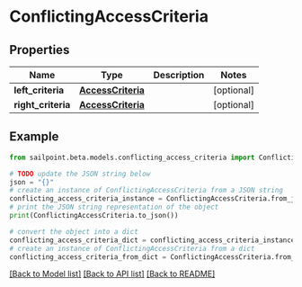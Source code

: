 # ConflictingAccessCriteria


## Properties

Name | Type | Description | Notes
------------ | ------------- | ------------- | -------------
**left_criteria** | [**AccessCriteria**](AccessCriteria.md) |  | [optional] 
**right_criteria** | [**AccessCriteria**](AccessCriteria.md) |  | [optional] 

## Example

```python
from sailpoint.beta.models.conflicting_access_criteria import ConflictingAccessCriteria

# TODO update the JSON string below
json = "{}"
# create an instance of ConflictingAccessCriteria from a JSON string
conflicting_access_criteria_instance = ConflictingAccessCriteria.from_json(json)
# print the JSON string representation of the object
print(ConflictingAccessCriteria.to_json())

# convert the object into a dict
conflicting_access_criteria_dict = conflicting_access_criteria_instance.to_dict()
# create an instance of ConflictingAccessCriteria from a dict
conflicting_access_criteria_from_dict = ConflictingAccessCriteria.from_dict(conflicting_access_criteria_dict)
```
[[Back to Model list]](../README.md#documentation-for-models) [[Back to API list]](../README.md#documentation-for-api-endpoints) [[Back to README]](../README.md)


